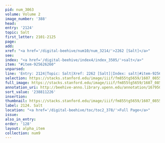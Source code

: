 ```yaml
---
pid: num_3063
volume: Volume 2
image_number: '388'
head:
entry: '2124'
topic: Salt
first_letter: 2101-2125
page:
add:
xref: "<a href='/digital-beehive/num10/num_3214/'>2262 [Salt]</a>"
see:
index: "<a href='/digital-beehive/index4/index_3505/'>salt</a>"
item: "#item-925626260"
unparsed:
line: 'Entry: 2124|Topic: Salt|Xref: 2262 [Salt]|Index: salt|#item-925626260'
selection: https://stacks.stanford.edu/image/iiif/fm855tg5659/1607_0855/907,1226,2743,669/full/0/default.jpg
full_image: https://stacks.stanford.edu/image/iiif/fm855tg5659/1607_0855/full/full/0/default.jpg
annotation_uri: http://beehive-anno.library.upenn.edu/annotation/1679504593755
sort_value: '238811226'
insertion:
thumbnail: https://stacks.stanford.edu/image/iiif/fm855tg5659/1607_0855/907,1226,600,180/250,/0/default.jpg
label: 2124. Salt
location: "<a href='/digital-beehive/toc/toc2_378/'>Full Page</a>"
issue:
also_in_entry:
order: '128'
layout: alpha_item
collection: num9
---
```

